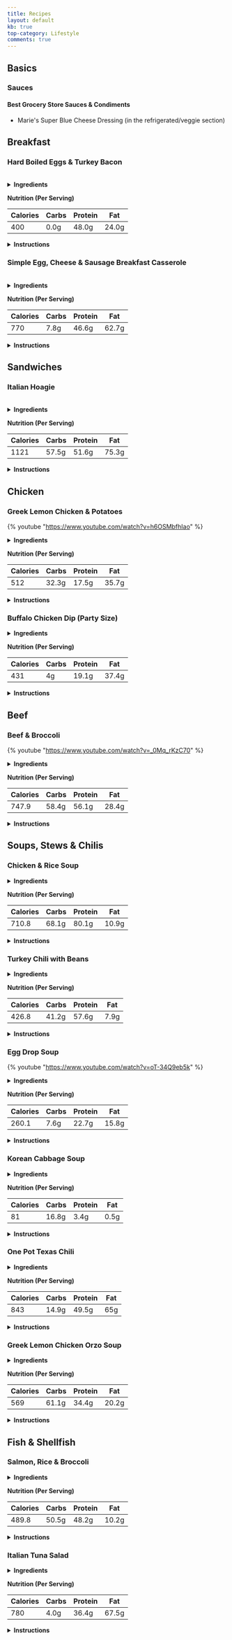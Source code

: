 ```yaml
---
title: Recipes
layout: default
kb: true
top-category: Lifestyle
comments: true
---
```


## Basics

### Sauces

#### Best Grocery Store Sauces & Condiments

* Marie's Super Blue Cheese Dressing (in the refrigerated/veggie section)


## Breakfast

### Hard Boiled Eggs & Turkey Bacon

<br />

<details markdown="1">
  <summary><b>Ingredients</b></summary>

Makes 1 serving:
* [ ] 4 large eggs
* [ ] 4 slices of thick Turkey Bacon
</details>

**Nutrition (Per Serving)**

| Calories | Carbs | Protein | Fat   |
|----------|-------|---------|-------|
| 400      | 0.0g  | 48.0g   | 24.0g |

<details markdown="1">
  <summary><b>Instructions</b></summary>

1. Add eggs to a pot and cover with 1-2" of cold water (use more water if boiling more eggs at once).
2. Bring water to rolling boil, then turn off the heat.
3. Let the pot sit for 10-12 minutes, then remove eggs and cool (run cold water or add to ice bath).
4. Pan fry (or even microwave) turkey bacon slices.
</details>



### Simple Egg, Cheese & Sausage Breakfast Casserole

<br />

<details markdown="1">
  <summary><b>Ingredients</b></summary>

Makes 5 servings:
* [ ] 2 cup shredded cheese (e.g. cheddar, colby jack, etc.)
* [ ] 18 large eggs
* [ ] 1 lb ground breakfast/pork sausage
* [ ] Salt & pepper for seasoning
</details>

**Nutrition (Per Serving)**

| Calories | Carbs | Protein | Fat   |
|----------|-------|---------|-------|
| 770      | 7.8g  | 46.6g   | 62.7g |

<details markdown="1">
  <summary><b>Instructions</b></summary>

1. Preheat oven to 375 °F. Cook breakfast sausage for about 10 min, breaking apart while cooking.
2. In large bowl, whisk together eggs, heavy cream, 1/4 cup of cheese, sausage and seasoning.
3. Add mixture to greased casserole dish and bake for 30 minutes, or until eggs are set and cheese is melted.
</details>



## Sandwiches

### Italian Hoagie

<br />

<details markdown="1">
  <summary><b>Ingredients</b></summary>

Makes 1 serving/sandwich:
* [ ] 1 hoagie roll (~8-10 in)
* [ ] 2 tbs mayo
* [ ] 3 slices provolone cheese
* [ ] 3 slices each of pepperoni, salami & capocollo (can sub any other 3 italian meats as well)
* [ ] 1/2 cup thinly sliced iceberg lettuce
* [ ] 1/2 cup thinly sliced red onion
* [ ] 2 thin tomato slices
* [ ] 5 pickle chips
* [ ] 7 pickled banana pepper slices
* [ ] 1 tbs dried oregano
* [ ] 1 tbs olive oil
* [ ] 3 tbs vinegar
* [ ] Pinch of salt & pepper
</details>

**Nutrition (Per Serving)**

| Calories | Carbs | Protein | Fat   |
|----------|-------|---------|-------|
| 1121     | 57.5g | 51.6g   | 75.3g |

<details markdown="1">
  <summary><b>Instructions</b></summary>

1. Slice the roll in the middle, lengthwise, but not all the way through. Take some of the soft, inner bread out to make more room for the ingredients.
2. Spread mayo on one side of the bread, and then layer cheese, and then all meats evenly across the inside of the bread. At this point if you wanted a hot sub, you could bake in a 350 °F oven for 10-15 min (until cheese is melted and bread is toasted).
3. Add tomato & onion slices, pickles and pepper slices in even layers in the sub.
4. In a separate bowl, mix together the lettuce, oregano, olive oil, vinegar, salt and pepper. Then layer inside of sub.
</details>





## Chicken

### Greek Lemon Chicken & Potatoes

{% youtube "https://www.youtube.com/watch?v=h6OSMbfhIao" %}
<br />

<details markdown="1">
  <summary><b>Ingredients</b></summary>

Makes 4 servings:
* [ ] 1 whole chicken (cut up) or 4 pounds bone-in, skin-on chicken thighs
* [ ] 3 russet potatoes, quartered
* [ ] 1 tbs salt
* [ ] 1 tps ground pepper
* [ ] 1 tps dried rosemary
* [ ] 1 tbs dried oregano
* [ ] 1 pinch cayenne
* [ ] 6 garlic cloves, minced
* [ ] 2 tbs capers (optionally added)
* [ ] 1/2 cup lemon juice
* [ ] 1/2 cup olive oil
* [ ] 2/3 cup chicken broth (can substitute with water)
</details>

**Nutrition (Per Serving)**

| Calories | Carbs | Protein | Fat   |
|----------|-------|---------|-------|
| 512      | 32.3g | 17.5g   | 35.7g |

<details markdown="1">
  <summary><b>Instructions</b></summary>

1. Add all ingredients but the chicken broth to a large bowl and combine to sauce & season the chicken and potatoes.
2. Place chicken (skin side up) and potatoes in large roasting pan. Drizzle left-over sauce from bowl on top.
3. Bake in 425 °F oven for 45 minutes, or until chicken is cooked, tossed halfway through (keep skin side up).
4. Transfer chicken to serving pan. Toss potatoes in sauce then return pan to oven to broil for a few minutes to form crust.
5. Transfer potatoes to serving pan. Add chicken broth (or water) to roasting pan and mix to create sauce, taste for seasoning. Drizzle sauce over chicken and potatoes.
</details>


### Buffalo Chicken Dip (Party Size)

<details markdown="1">
  <summary><b>Ingredients</b></summary>

Makes **16** servings:
* [ ] 2 package (8 oz) cream cheese, softened
* [ ] 1 rotisserie chicken shredded (discard bones & skin)
* [ ] 1 cup buffalo wing hot sauce
* [ ] 1 cup blue cheese salad dressing
* [ ] 4 cups shredded Colby-Monterey Jack cheese (can substitute with any other cheese)
</details>

**Nutrition (Per Serving)**

| Calories | Carbs | Protein | Fat   |
|----------|-------|---------|-------|
| 431      |    4g | 19.1g   | 37.4g |

<details markdown="1">
  <summary><b>Instructions</b></summary>

1. Preheat oven to 350 °F. Spread cream cheese on bottom of shallow baking pan.
2. In a separate bowl mix together the chicken, buffalo sauce, blue cheese, and 1/4 of the shredded cheese.
3. Spread the bowl mixture evenly into the baking pan and cover with the remainder of shredded cheese.
4. Bake uncovered in oven for 20-25 minutes, or until cheese topping is browned.
</details>



## Beef 

### Beef & Broccoli 

{% youtube "https://www.youtube.com/watch?v=_0Mq_rKzC70" %}

<details markdown="1">
  <summary><b>Ingredients</b></summary>

Makes **4** servings:
* [ ] 2 lbs flank steak
* [ ] 1/2 cup beef stock 
* [ ] 4 cups chopped broccoli 
* [ ] 1 tsp baking soda
* [ ] 2 tsp cornstarch 
* [ ] 3 cloves garlic 
* [ ] 2 tbs vegetable oil
* [ ] 1/4 cup Oyster sauce 
* [ ] 2 oz rice wine 
* [ ] 2 tbs sesame oil 
* [ ] 2 tbs soy sauce 
* [ ] 4 cups cooked white rice
</details>

**Nutrition (Per Serving)**

| Calories | Carbs | Protein | Fat   |
|----------|-------|---------|-------|
| 747.9    | 58.4g | 56.1g   | 28.4g |

<details markdown="1">
  <summary><b>Instructions</b></summary>

1. Microwave broccoli for 1-2 min 
2. In a small bowl, whisk together soy sauce, sesame oil, 1 tsp of cornstarch, and baking soda.
3. Slice beef into strips, against the grain. Add to bowl with marinade from previous step, and let sit for at least 20 min.
4. In another bowl, stir together the beef stock, rice wine, oyster sauce and the remaining teaspoon of cornstarch, until dissolved to create the sauce.
5. Heat a wok or large skillet on high heat and add vegetable oil. Once hot, add marinated beef and garlic to pan. Stir fry for 1 min.
6. Add broccoli and stir fry for another minute.
7. Add the sauce and cook for one more minute, then serve.
</details>




## Soups, Stews & Chilis

### Chicken & Rice Soup 

<details markdown="1">
  <summary><b>Ingredients</b></summary>

Makes **5** servings:
* [ ] 2 tbs butter 
* [ ] 1 yellow onion
* [ ] 4 carrots 
* [ ] 1 celery bunch 
* [ ] 6 cloves garlic 
* [ ] 3.5 lbs chicken breast 
* [ ] 4 cups chicken stock (or water with bouillon)
* [ ] 2 cups dry long grain brown rice
* [ ] 2 Bay leaves
* [ ] Salt and pepper to taste
</details>

**Nutrition (Per Serving)**

| Calories | Carbs | Protein | Fat   |
|----------|-------|---------|-------|
| 710.8    | 68.1g | 80.1g   | 10.9g |

<details markdown="1">
  <summary><b>Instructions</b></summary>

1. Dice onion, carrots and celery in large chunks. Slice garlic thinly.
2. Add butter to a large stock pot and heat on medium-high heat. Once melted, add chicken.
3. Once chicken is slightly browned, add vegetables to pot, add salt & pepper, and mix.
4. After sweating vegetables, add stock to pot. Add the rice, bay leaves and turn the heat up to high.
5. Once the pot reaches a boil, turn the heat to low and simmer for 40 min, or until rice is fully cooked.
</details>


### Turkey Chili with Beans

<details markdown="1">
  <summary><b>Ingredients</b></summary>

Makes **5** servings:
* [ ] 2 tbs extra virgin olive oil
* [ ] 1.5 cups dry Red Kidney Beans
* [ ] 2 lbs 99% lean ground turkey 
* [ ] 1 yellow onion
* [ ] 6 cloves garlic 
* [ ] 4 tbs tomato paste
* [ ] 4 cups beef stock (or water with bouillon)
* [ ] 2 tbs cumin 
* [ ] 2 tbs red pepper flakes
* [ ] 2 tbs chili powder
* [ ] 1 tbs ground chipotle chili
* [ ] 1 tsp ground coriander
* [ ] 1 packet Goya Sazon
* [ ] 2 tbs hot sauce
* [ ] Salt and pepper to taste
</details>

**Nutrition (Per Serving)**

| Calories | Carbs | Protein | Fat   |
|----------|-------|---------|-------|
| 426.8    | 41.2g | 57.6g   |  7.9g |

<details markdown="1">
  <summary><b>Instructions</b></summary>

1. Add beans to a large bowl, cover with at least an inch of water, and soak overnight.
2. Dice onion and thinly slice garlic.
3. Add olive oil to a large stock pot and heat on medium-high heat. Once hot, add turkey to pot. Break up the ground turkey into golf-ball sized chunks.
4. Once turkey is browned, add vegetables, seasonings, hot sauce, and tomato paste to pot and cook until vegetables have softened.
5. Add beef stock and beans to pot, and bring to a boil, then lower heat to maintain a simmer.
6. Simmer for one hour, or until beans are cooked through.
</details>



### Egg Drop Soup

{% youtube "https://www.youtube.com/watch?v=oT-34Q9eb5k" %}

<details markdown="1">
  <summary><b>Ingredients</b></summary>

Makes **4** servings:
* [ ] 12 large eggs
* [ ] 4 cloves garlic, peeled and smashed
* [ ] 1 knob ginger, thick sliced
* [ ] 1 cup green onions, finely chopped
* [ ] 2 stalks green onion, chopped in a couple inch pieces
* [ ] 4 cups chicken stock (or water with bouillon)
* [ ] 2 tbs fish sauce 
* [ ] 4 tbs soy sauce
* [ ] 2 tbs cornstarch
* [ ] 1 tsp MSG
* [ ] Salt and white pepper to taste
</details>

**Nutrition (Per Serving)**

| Calories | Carbs | Protein | Fat   |
|----------|-------|---------|-------|
| 260.1    |  7.6g | 22.7g   | 15.8g |

<details markdown="1">
  <summary><b>Instructions</b></summary>

1. Crack eggs into a bowl, and beat well.
2. Add stock, garlic, ginger and the large cut green onion to a stock pot. Heat on medium-high.
3. While stock is heating, add cornstarch to a small bowl, with some water. Mix well to create a slurry.
4. Once stock is heated, add slurry mixture and mix well.
5. Season stock to taste with salt and white pepper. Add MSG.
6. Remove garlic, ginger and green onion from stock.
7. Once stock is almost boiling, slowly whisk in beaten eggs. Stir constantly for finer egg whisps.
8. Turn off heat and add finely chopped green onions.
</details>



### Korean Cabbage Soup

<details markdown="1">
  <summary><b>Ingredients</b></summary>

Makes 8 servings:
* [ ] 1 whole head of Napa Cabbage, chopped into 1" square pieces
* [ ] 2 leeks, chopped into 1" square pieces
* [ ] 1 yellow onion, cut into large chunks
* [ ] 8 cloves of garlic, minced
* [ ] 4 green onions, diced into 1" length pieces
* [ ] 4 tbs Better Than Bouillon Beef Base
* [ ] 4 tbs fish sauce
* [ ] 2 tbs sesame oil
* [ ] 2 tbs soy sauce
* [ ] 4 tbs gochujang
</details>

**Nutrition (Per Serving)**

| Calories | Carbs | Protein | Fat   |
|----------|-------|---------|-------|
| 81       | 16.8g |  3.4g   | 0.5g  |

<details markdown="1">
  <summary><b>Instructions</b></summary>

1. Add all cut vegetables to a large stock pot and add enough water to cover vegetables 1".
2. Bring to a boil and then add the rest of the ingredients.
3. Turn heat down to a simmer and cook for 30 more min or until cabbage is soft.
</details>


### One Pot Texas Chili

<details markdown="1">
  <summary><b>Ingredients</b></summary>

Makes 4 servings:
* [ ] 1 lb ground beef (80/20 ground chuck)
* [ ] 1 lb ground pork sausage
* [ ] 1 tbs olive oil
* [ ] 4 cups (32 oz) chicken broth
* [ ] 1 cup crushed tomatoes
* [ ] 2 poblano peppers, diced
* [ ] 3 jalapeno peppers, diced
* [ ] 3 garlic cloves, minced
* [ ] 2 tbs Goya Sofrito base
* [ ] 1 tbs onion powder
* [ ] 4 tbs hot chili powder
* [ ] 1 tbs cayenne powder
* [ ] 1 tbs Tajin
* [ ] 1 tbs cumin
* [ ] 10 shakes of hot sauce
* [ ] salt & pepper to taste
</details>

**Nutrition (Per Serving)**

| Calories | Carbs | Protein | Fat   |
|----------|-------|---------|-------|
| 843      | 14.9g | 49.5g   | 65g   |

<details markdown="1">
  <summary><b>Instructions</b></summary>

1. Add olive oil to large stock pot and brown meat. As meat cooks, break up into golf-ball sized chunks. Add onion powder, hot chili powder, cayenne powder, Tajin, cumin, hot sauce, some salt and pepper while cooking.
2. Once meat is browned, add peppers, garlic and Sofrito and cook for 4 min.
3. Add chicken broth and crushed tomatoes and bring to boil.
4. Reduce to simmer and cook uncovered for 1 hr.
5. Break up meat and taste for spice and salt.
</details>

### Greek Lemon Chicken Orzo Soup

<details markdown="1">
  <summary><b>Ingredients</b></summary>

Makes 8 servings:
* [ ] Greek seasoning (see below or use off the shelf)
* [ ] 1 rotisserie chicken shredded (discard bones & skin)
* [ ] 1 package (16 oz) of Orzo pasta
* [ ] 4 cans (10-3/4 oz each) condensed cream of chicken soup
* [ ] 5 cups whole milk (adjust to 2% if preferred)
* [ ] 1/4 cup lemon juice

Greek Seasoning:
* [ ] 2 tsp salt
* [ ] 2 tsp garlic powder
* [ ] 2 tsp dried basil
* [ ] 2 tsp dried oregano
* [ ] 1 tsp black pepper
* [ ] 1 tsp dried parsley
* [ ] 1 tsp dried rosemary
* [ ] 1 tsp dried marjoram
* [ ] 1/2 tsp dried thyme
* [ ] 1/2 tsp ground nutmeg
</details>

**Nutrition (Per Serving)**

| Calories | Carbs | Protein | Fat   |
|----------|-------|---------|-------|
| 569      | 61.1g | 34.4g   | 20.2g |

<details markdown="1">
  <summary><b>Instructions</b></summary>

1. Cook orzo according to package directions.
2. In separate medium sized stock pot, add cream of chicken and milk (pour portions of milk into each can to help get any leftovers) and bring to simmer over medium heat.
3. Add Greek seasoning mixture, shredded chicken and cooked orzo to pot.
4. Mix in lemon juice, adjust for taste and seasoning.
</details>






## Fish & Shellfish

### Salmon, Rice & Broccoli

<details markdown="1">
  <summary><b>Ingredients</b></summary>

Makes **1** serving:
* [ ] 1 cup broccoli florets 
* [ ] 1 cup cooked brown rice
* [ ] 6.5 oz wild caught Sockeye Salmon fillet
* [ ] Seasoning of choice (e.g. Old Bay, salt & pepper, curry powder, etc.)
</details>

**Nutrition (Per Serving)**

| Calories | Carbs | Protein | Fat   |
|----------|-------|---------|-------|
| 489.8    | 50.5g | 48.2g   | 10.2g |

<details markdown="1">
  <summary><b>Instructions</b></summary>

1. Season salmon and cook in a 350 °F oven or air fryer for 12-15 minutes, or until salmon is cooked through.
2. Plate with brown rice and broccoli.
</details>


### Italian Tuna Salad

<details markdown="1">
  <summary><b>Ingredients</b></summary>

Makes 5 servings:
* [ ] 5 (5 oz) Tuna cans in water, drained (skipjack preferred over albacore due to mercury content)
* [ ] 1.5 cup [avocado mayo](https://www.youtube.com/watch?v=r8Kixk74bwo) (regular mayo can be substituted)
* [ ] 1 small red onion, minced
* [ ] 6 pickle spears, diced
* [ ] 1 cup pickled banana pepper rings, diced
* [ ] 1 lemon, juiced
* [ ] 5 tbs extra virgin olive oil
* [ ] 2 tbs balsamic (or red wine) vinegar
* [ ] 2 tbs garlic powder
* [ ] 2 tbs dried oregano
* [ ] Salt and pepper to taste
</details>

**Nutrition (Per Serving)**

| Calories | Carbs | Protein | Fat   |
|----------|-------|---------|-------|
| 780      | 4.0g  | 36.4g   | 67.5g |

<details markdown="1">
  <summary><b>Instructions</b></summary>

1. Combine all ingredients in bowl.
</details>

